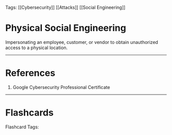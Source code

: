 Tags: [[Cybersecurity]] [[Attacks]] [[Social Engineering]]
# Physical Social Engineering

Impersonating an employee, customer, or vendor to obtain unauthorized access to a physical location.

---
# References

1. Google Cybersecurity Professional Certificate

---
# Flashcards

Flashcard Tags: 
